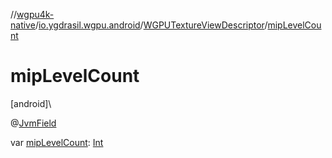//[wgpu4k-native](../../../index.md)/[io.ygdrasil.wgpu.android](../index.md)/[WGPUTextureViewDescriptor](index.md)/[mipLevelCount](mip-level-count.md)

# mipLevelCount

[android]\

@[JvmField](https://kotlinlang.org/api/core/kotlin-stdlib/kotlin.jvm/-jvm-field/index.html)

var [mipLevelCount](mip-level-count.md): [Int](https://kotlinlang.org/api/core/kotlin-stdlib/kotlin/-int/index.html)